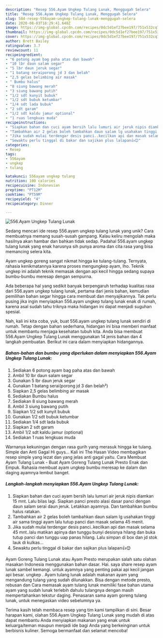 ```yaml
---
description: "Resep 556.Ayam Ungkep Tulang Lunak, Menggugah Selera"
title: "Resep 556.Ayam Ungkep Tulang Lunak, Menggugah Selera"
slug: 584-resep-556ayam-ungkep-tulang-lunak-menggugah-selera
date: 2020-08-03T18:29:41.648Z
image: https://img-global.cpcdn.com/recipes/0dc5d1ef27bee197/751x532cq70/556ayam-ungkep-tulang-lunak-foto-resep-utama.jpg
thumbnail: https://img-global.cpcdn.com/recipes/0dc5d1ef27bee197/751x532cq70/556ayam-ungkep-tulang-lunak-foto-resep-utama.jpg
cover: https://img-global.cpcdn.com/recipes/0dc5d1ef27bee197/751x532cq70/556ayam-ungkep-tulang-lunak-foto-resep-utama.jpg
author: Brett Bailey
ratingvalue: 3.7
reviewcount: 11
recipeingredient:
- "6 potong ayam bag paha atas dan bawah"
- "10 lbr daun salam segar"
- "5 lbr daun jeruk segar"
- "1 batang seraiporong jd 3 dan belah"
- "2,5 gelas belimbing air masak"
- " Bumbu halus"
- "8 siung bawang merah"
- "3 siung bawang putih"
- "1/2 sdt kunyit bubuk"
- "1/2 sdt bubuk ketumbar"
- "1/4 sdt lada bubuk"
- "2 sdt garam"
- "1/2 sdt kaldu jamur optional"
- "1 ruas lengkuas muda"
recipeinstructions:
- "Siapkan bahan dan cuci ayam bersih lalu lumuri air jeruk nipis diamkan 15 mnt. Lalu bilas lagi. Siapkan panci presto alasi dasar panci dengan daun salam serai daun jeruk. Letakkan ayamnya. Dan tambahkan bumbu halus ratakan."
- "Tambahkan air 2 gelas boleh tambahkan daun salam lg usahakan tinggi air sama tinggi ayam lalu tutup panci dan masak selama 45 menit."
- "Jika sudah mulai terdengar desis panci..kecilkan api dan masak selama 45 mnt..lalu matikan apinya dan tunggu bunyi desisnya hilang dan buka tutup panci dan tunggu uap panas hilang. Lalu simpan di box dan jd stok lauk di kulkas..."
- "Sewaktu perlu tinggal di bakar dan sajikan plus lalapan👍😊"
categories:
- Resep
tags:
- 556ayam
- ungkep
- tulang

katakunci: 556ayam ungkep tulang 
nutrition: 100 calories
recipecuisine: Indonesian
preptime: "PT12M"
cooktime: "PT59M"
recipeyield: "4"
recipecategory: Dinner

---
```



![556.Ayam Ungkep Tulang Lunak](https://img-global.cpcdn.com/recipes/0dc5d1ef27bee197/751x532cq70/556ayam-ungkep-tulang-lunak-foto-resep-utama.jpg)

Sedang mencari ide resep 556.ayam ungkep tulang lunak yang unik? Cara membuatnya memang susah-susah gampang. Kalau keliru mengolah maka hasilnya akan hambar dan bahkan tidak sedap. Padahal 556.ayam ungkep tulang lunak yang enak harusnya sih punya aroma dan cita rasa yang bisa memancing selera kita.

Ayam ungkep goreng sangat nikmat hingga ke tulang-tulang. Ternyata, rahasia kenikmatannya karena proses mengungkep ayam, lho. Teknik ungkep ini adalah teknik memasak dengan api kecil hingga sedang supaya bumbu-bumbu meresap dengan sempurna.

Ada beberapa hal yang sedikit banyak berpengaruh terhadap kualitas rasa dari 556.ayam ungkep tulang lunak, pertama dari jenis bahan, kemudian pemilihan bahan segar hingga cara membuat dan menyajikannya. Tak perlu pusing jika ingin menyiapkan 556.ayam ungkep tulang lunak enak di rumah, karena asal sudah tahu triknya maka hidangan ini dapat menjadi suguhan spesial.


Nah, kali ini kita coba, yuk, buat 556.ayam ungkep tulang lunak sendiri di rumah. Tetap dengan bahan sederhana, hidangan ini bisa memberi manfaat untuk membantu menjaga kesehatan tubuh kita. Anda bisa membuat 556.Ayam Ungkep Tulang Lunak menggunakan 14 jenis bahan dan 4 langkah pembuatan. Berikut ini cara dalam menyiapkan hidangannya.

<!--inarticleads1-->

##### Bahan-bahan dan bumbu yang diperlukan dalam menyiapkan 556.Ayam Ungkep Tulang Lunak:

1. Sediakan 6 potong ayam bag paha atas dan bawah
1. Ambil 10 lbr daun salam segar
1. Gunakan 5 lbr daun jeruk segar
1. Gunakan 1 batang serai(porong jd 3 dan belah²)
1. Siapkan 2,5 gelas belimbing air masak
1. Sediakan  Bumbu halus
1. Sediakan 8 siung bawang merah
1. Ambil 3 siung bawang putih
1. Siapkan 1/2 sdt kunyit bubuk
1. Gunakan 1/2 sdt bubuk ketumbar
1. Sediakan 1/4 sdt lada bubuk
1. Siapkan 2 sdt garam
1. Ambil 1/2 sdt kaldu jamur (optional)
1. Sediakan 1 ruas lengkuas muda


Warnanya kekuningan dengan rasa gurih yang merasuk hingga ke tulang. Simple dan Anti Gagal Hi guys… Kali ini The Hasan Video membagikan resep simple yang lezat dan yang jelas anti gagal yaitu. Cara Membuat Ayam Tulang Lunak - Buat Ayam Goreng Tulang Lunak Presto Enak dan Empuk. Rahasia membuat ayam ungkep bumbu meresap ke dalam dan daging ayamnya lembut banget. 

<!--inarticleads2-->

##### Langkah-langkah menyiapkan 556.Ayam Ungkep Tulang Lunak:

1. Siapkan bahan dan cuci ayam bersih lalu lumuri air jeruk nipis diamkan 15 mnt. Lalu bilas lagi. Siapkan panci presto alasi dasar panci dengan daun salam serai daun jeruk. Letakkan ayamnya. Dan tambahkan bumbu halus ratakan.
1. Tambahkan air 2 gelas boleh tambahkan daun salam lg usahakan tinggi air sama tinggi ayam lalu tutup panci dan masak selama 45 menit.
1. Jika sudah mulai terdengar desis panci..kecilkan api dan masak selama 45 mnt..lalu matikan apinya dan tunggu bunyi desisnya hilang dan buka tutup panci dan tunggu uap panas hilang. Lalu simpan di box dan jd stok lauk di kulkas...
1. Sewaktu perlu tinggal di bakar dan sajikan plus lalapan👍😊


Ayam Goreng Tulang Lunak atau Ayam Presto merupakan salah satu olahan masakan Indonesia menggunakan bahan dasar. Hai. saya share resep ayam lunak sambel kemangi. untuk ayamnya yang penting pakai api kecil jangan api besar. ungkep . Ayam tulang lunak adalah makanan ayam yang mengandung tulang yang sudah dilunakkan. Bisa dengan metode presto, rebusan dan Cara memasak ayam tulang lunak memiliki fase bahan utama ayam yang sudah lunak terlebih dahulu tulangnya dengan masih mempertahankan tekstur daging. Penasaran sama ayam goreng tulang lunak, untuk menegaskan video sebelumnya ya. 

Terima kasih telah membaca resep yang tim kami tampilkan di sini. Besar harapan kami, olahan 556.Ayam Ungkep Tulang Lunak yang mudah di atas dapat membantu Anda menyiapkan makanan yang enak untuk keluarga/teman maupun menjadi ide bagi Anda yang berkeinginan untuk berbisnis kuliner. Semoga bermanfaat dan selamat mencoba!
